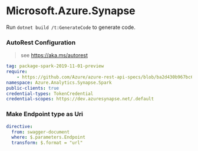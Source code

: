 # Microsoft.Azure.Synapse

Run `dotnet build /t:GenerateCode` to generate code.

### AutoRest Configuration
> see https://aka.ms/autorest

``` yaml
tag: package-spark-2019-11-01-preview
require:
    - https://github.com/Azure/azure-rest-api-specs/blob/ba2d430b967bc6299fbedb8dc16ff039e08e1388/specification/synapse/data-plane/readme.md
namespace: Azure.Analytics.Synapse.Spark
public-clients: true
credential-types: TokenCredential
credential-scopes: https://dev.azuresynapse.net/.default
```

### Make Endpoint type as Uri

``` yaml
directive:
  from: swagger-document
  where: $.parameters.Endpoint
  transform: $.format = "url"
```